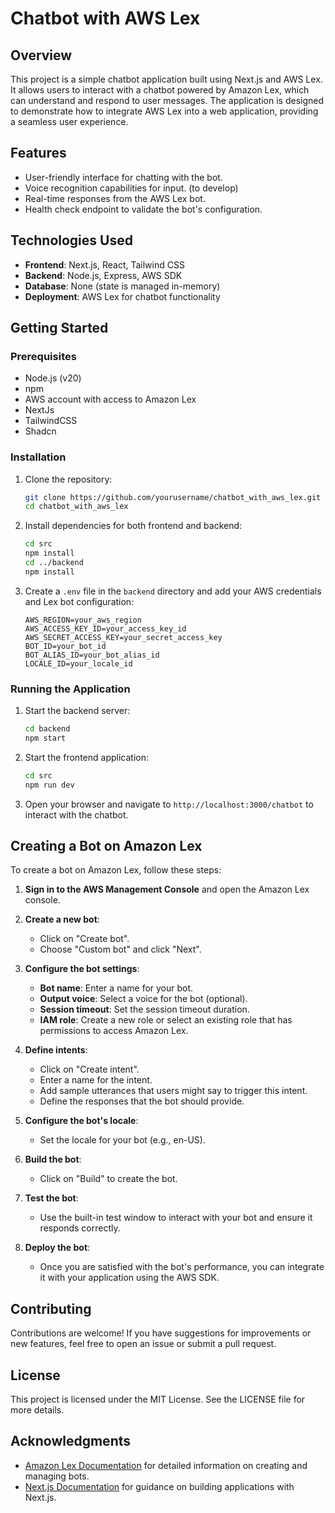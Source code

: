 # Chatbot with AWS Lex

## Overview

This project is a simple chatbot application built using Next.js and AWS Lex. It allows users to interact with a chatbot powered by Amazon Lex, which can understand and respond to user messages. The application is designed to demonstrate how to integrate AWS Lex into a web application, providing a seamless user experience.

## Features

- User-friendly interface for chatting with the bot.
- Voice recognition capabilities for input. (to develop)
- Real-time responses from the AWS Lex bot.
- Health check endpoint to validate the bot's configuration.

## Technologies Used

- **Frontend**: Next.js, React, Tailwind CSS
- **Backend**: Node.js, Express, AWS SDK
- **Database**: None (state is managed in-memory)
- **Deployment**: AWS Lex for chatbot functionality

## Getting Started

### Prerequisites

- Node.js (v20)
- npm
- AWS account with access to Amazon Lex
- NextJs
- TailwindCSS
- Shadcn

### Installation

1. Clone the repository:

   ```bash
   git clone https://github.com/yourusername/chatbot_with_aws_lex.git
   cd chatbot_with_aws_lex
   ```

2. Install dependencies for both frontend and backend:

   ```bash
   cd src
   npm install
   cd ../backend
   npm install
   ```

3. Create a `.env` file in the `backend` directory and add your AWS credentials and Lex bot configuration:

   ```plaintext
   AWS_REGION=your_aws_region
   AWS_ACCESS_KEY_ID=your_access_key_id
   AWS_SECRET_ACCESS_KEY=your_secret_access_key
   BOT_ID=your_bot_id
   BOT_ALIAS_ID=your_bot_alias_id
   LOCALE_ID=your_locale_id
   ```

### Running the Application

1. Start the backend server:

   ```bash
   cd backend
   npm start
   ```

2. Start the frontend application:

   ```bash
   cd src
   npm run dev
   ```

3. Open your browser and navigate to `http://localhost:3000/chatbot` to interact with the chatbot.

## Creating a Bot on Amazon Lex

To create a bot on Amazon Lex, follow these steps:

1. **Sign in to the AWS Management Console** and open the Amazon Lex console.

2. **Create a new bot**:
   - Click on "Create bot".
   - Choose "Custom bot" and click "Next".

3. **Configure the bot settings**:
   - **Bot name**: Enter a name for your bot.
   - **Output voice**: Select a voice for the bot (optional).
   - **Session timeout**: Set the session timeout duration.
   - **IAM role**: Create a new role or select an existing role that has permissions to access Amazon Lex.

4. **Define intents**:
   - Click on "Create intent".
   - Enter a name for the intent.
   - Add sample utterances that users might say to trigger this intent.
   - Define the responses that the bot should provide.

5. **Configure the bot's locale**:
   - Set the locale for your bot (e.g., en-US).

6. **Build the bot**:
   - Click on "Build" to create the bot.

7. **Test the bot**:
   - Use the built-in test window to interact with your bot and ensure it responds correctly.

8. **Deploy the bot**:
   - Once you are satisfied with the bot's performance, you can integrate it with your application using the AWS SDK.

## Contributing

Contributions are welcome! If you have suggestions for improvements or new features, feel free to open an issue or submit a pull request.

## License

This project is licensed under the MIT License. See the LICENSE file for more details.

## Acknowledgments

- [Amazon Lex Documentation](https://docs.aws.amazon.com/lex/latest/dg/what-is.html) for detailed information on creating and managing bots.
- [Next.js Documentation](https://nextjs.org/docs) for guidance on building applications with Next.js.

